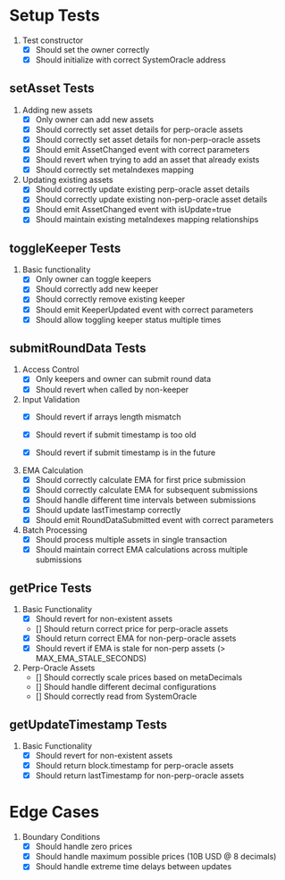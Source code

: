 # Setup Tests
1. Test constructor
   - [x] Should set the owner correctly
   - [x] Should initialize with correct SystemOracle address

## setAsset Tests
1. Adding new assets
   - [x] Only owner can add new assets
   - [x] Should correctly set asset details for perp-oracle assets
   - [x] Should correctly set asset details for non-perp-oracle assets
   - [x] Should emit AssetChanged event with correct parameters
   - [x] Should revert when trying to add an asset that already exists
   - [x] Should correctly set metaIndexes mapping

2. Updating existing assets
   - [x] Should correctly update existing perp-oracle asset details
   - [x] Should correctly update existing non-perp-oracle asset details
   - [x] Should emit AssetChanged event with isUpdate=true
   - [x] Should maintain existing metaIndexes mapping relationships

## toggleKeeper Tests
1. Basic functionality
   - [x] Only owner can toggle keepers
   - [x] Should correctly add new keeper
   - [x] Should correctly remove existing keeper
   - [x] Should emit KeeperUpdated event with correct parameters
   - [x] Should allow toggling keeper status multiple times

## submitRoundData Tests
1. Access Control
   - [x] Only keepers and owner can submit round data
   - [x] Should revert when called by non-keeper

2. Input Validation
   - [x] Should revert if arrays length mismatch
   - [x] Should revert if submit timestamp is too old
   - [x] Should revert if submit timestamp is in the future


3. EMA Calculation
   - [x] Should correctly calculate EMA for first price submission
   - [x] Should correctly calculate EMA for subsequent submissions
   - [x] Should handle different time intervals between submissions
   - [x] Should update lastTimestamp correctly
   - [x] Should emit RoundDataSubmitted event with correct parameters

4. Batch Processing
   - [x] Should process multiple assets in single transaction
   - [x] Should maintain correct EMA calculations across multiple submissions

## getPrice Tests
1. Basic Functionality
   - [x] Should revert for non-existent assets
   - [] Should return correct price for perp-oracle assets
   - [x] Should return correct EMA for non-perp-oracle assets
   - [x] Should revert if EMA is stale for non-perp assets (> MAX_EMA_STALE_SECONDS)

2. Perp-Oracle Assets
   - [] Should correctly scale prices based on metaDecimals
   - [] Should handle different decimal configurations
   - [] Should correctly read from SystemOracle

## getUpdateTimestamp Tests
1. Basic Functionality
   - [x] Should revert for non-existent assets
   - [x] Should return block.timestamp for perp-oracle assets
   - [x] Should return lastTimestamp for non-perp-oracle assets

# Edge Cases
1. Boundary Conditions
   - [x] Should handle zero prices
   - [x] Should handle maximum possible prices (10B USD @ 8 decimals)
   - [x] Should handle extreme time delays between updates
